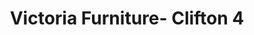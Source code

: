 ---
title: "Victoria Furniture- Clifton 4"
url: /karachi/victoria-furniture-clifton-4/
shop: Möbel
---